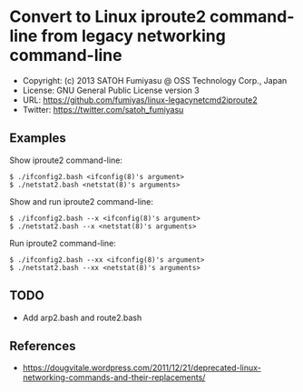 Convert to Linux iproute2 command-line from legacy networking command-line
======================================================================

  * Copyright: (c) 2013 SATOH Fumiyasu @ OSS Technology Corp., Japan
  * License: GNU General Public License version 3
  * URL: <https://github.com/fumiyas/linux-legacynetcmd2iproute2>
  * Twitter: <https://twitter.com/satoh_fumiyasu>

Examples
----------------------------------------------------------------------

Show iproute2 command-line:

    $ ./ifconfig2.bash <ifconfig(8)'s argument>
    $ ./netstat2.bash <netstat(8)'s arguments>

Show and run iproute2 command-line:

    $ ./ifconfig2.bash --x <ifconfig(8)'s argument>
    $ ./netstat2.bash --x <netstat(8)'s arguments>

Run iproute2 command-line:

    $ ./ifconfig2.bash --xx <ifconfig(8)'s argument>
    $ ./netstat2.bash --xx <netstat(8)'s arguments>

TODO
----------------------------------------------------------------------

  * Add arp2.bash and route2.bash

References
----------------------------------------------------------------------

  * https://dougvitale.wordpress.com/2011/12/21/deprecated-linux-networking-commands-and-their-replacements/

